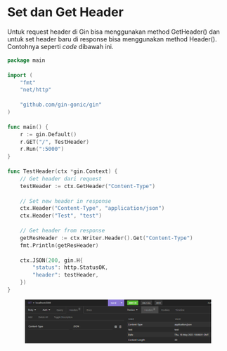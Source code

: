 # Set dan Get Header

Untuk request header di Gin bisa menggunakan method GetHeader() dan untuk set header baru di response bisa menggunakan method Header(). Contohnya seperti _code_ dibawah ini.

```go
package main

import (
	"fmt"
	"net/http"

	"github.com/gin-gonic/gin"
)

func main() {
	r := gin.Default()
	r.GET("/", TestHeader)
	r.Run(":5000")
}

func TestHeader(ctx *gin.Context) {
	// Get header dari request
	testHeader := ctx.GetHeader("Content-Type")

	// Set new header in response
	ctx.Header("Content-Type", "application/json")
	ctx.Header("Test", "test")

	// Get header from response
	getResHeader := ctx.Writer.Header().Get("Content-Type")
	fmt.Println(getResHeader)

	ctx.JSON(200, gin.H{
		"status": http.StatusOK,
		"header": testHeader,
	})
}

```

<figure><img src="../.gitbook/assets/1 (3) (1).png" alt=""><figcaption></figcaption></figure>
